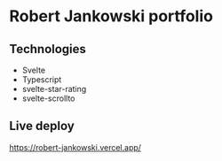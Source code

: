 # Robert Jankowski portfolio

## Technologies

- Svelte
- Typescript
- svelte-star-rating
- svelte-scrollto

## Live deploy
https://robert-jankowski.vercel.app/
